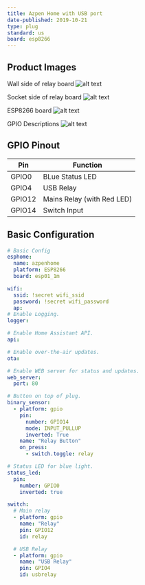```yaml
---
title: Azpen Home with USB port
date-published: 2019-10-21
type: plug
standard: us
board: esp8266
---
```


## Product Images

Wall side of relay board
![alt text](/WallSide.jpeg "Wall Side of Board")

Socket side of relay board
![alt text](/SocketSide.jpeg "Socket Side of Board")

ESP8266 board
![alt text](/ESPboard.jpeg "ESP board")

GPIO Descriptions
![alt text](/GPIOs.jpeg "GPIO Descriptions")

## GPIO Pinout

| Pin    | Function                   |
| ------ | -------------------------- |
| GPIO0  | BLue Status LED            |
| GPIO4  | USB Relay                  |
| GPIO12 | Mains Relay (with Red LED) |
| GPIO14 | Switch Input               |

## Basic Configuration

```yaml
# Basic Config
esphome:
  name: azpenhome
  platform: ESP8266
  board: esp01_1m

wifi:
  ssid: !secret wifi_ssid
  password: !secret wifi_password
  ap:
# Enable Logging.
logger:

# Enable Home Assistant API.
api:

# Enable over-the-air updates.
ota:

# Enable WEB server for status and updates.
web_server:
  port: 80

# Button on top of plug.
binary_sensor:
  - platform: gpio
    pin:
      number: GPIO14
      mode: INPUT_PULLUP
      inverted: True
    name: "Relay Button"
    on_press:
      - switch.toggle: relay

# Status LED for blue light.
status_led:
  pin:
    number: GPIO0
    inverted: true

switch:
  # Main relay
  - platform: gpio
    name: "Relay"
    pin: GPIO12
    id: relay

  # USB Relay
  - platform: gpio
    name: "USB Relay"
    pin: GPIO4
    id: usbrelay
```
